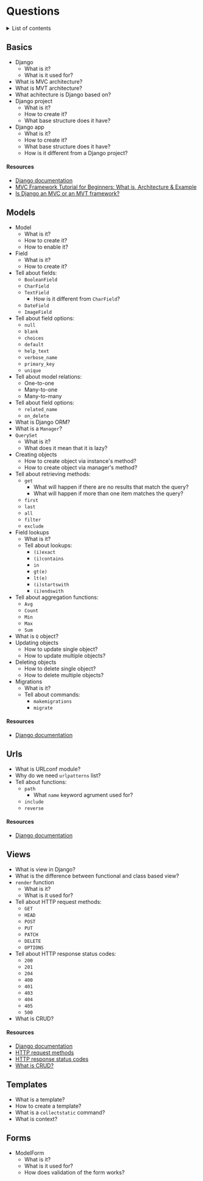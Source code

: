 # Questions

<details>
<summary>List of contents</summary>

- [Basics](#basics)
  - [Resources](#resources)
- [Models](#models)
  - [Resources](#resources-1)
- [Urls](#urls)
  - [Resources](#resources-2)
- [Views](#views)
  - [Resources](#resources-3)
- [Templates](#template)
- [Forms](#forms)

</details>

## Basics
- Django
  - What is it?
  - What is it used for?
- What is MVC architecture?
- What is MVT architecture?
- What achitecture is Django based on?
- Django project
  - What is it?
  - How to create it?
  - What base structure does it have?
- Django app
  - What is it?
  - How to create it?
  - What base structure does it have?
  - How is it different from a Django project?

#### Resources
- [Django documentation](https://docs.djangoproject.com/)
- [MVC Framework Tutorial for Beginners: What is, Architecture & Example](https://www.guru99.com/mvc-tutorial.html)
- [Is Django an MVC or an MVT framework?](https://www.quora.com/Is-Django-an-MVC-or-an-MVT-framework)


## Models
- Model
  - What is it?
  - How to create it?
  - How to enable it?
- Field
  - What is it?
  - How to create it?
- Tell about fields:
  - `BooleanField`
  - `CharField`
  - `TextField`
    -  How is it different from `CharField`?
  - `DateField`
  - `ImageField`
- Tell about field options:
  - `null`
  - `blank`
  - `choices`
  - `default`
  - `help_text`
  - `verbose_name`
  - `primary_key`
  - `unique`
- Tell about model relations:
  - One-to-one
  - Many-to-one
  - Many-to-many
- Tell about field options:
  - `related_name`
  - `on_delete`
- What is Django ORM?
- What is a `Manager`?
- `QuerySet`
  - What is it?
  - What does it mean that it is lazy?
- Creating objects
  - How to create object via instance's method?
  - How to create object via manager's method?
- Tell about retrieving methods:
  - `get`
    - What will happen if there are no results that match the query?
    - What will happen if more than one item matches the query?
  - `first`
  - `last`
  - `all`
  - `filter`
  - `exclude`
- Field lookups
  - What is it?
  - Tell about lookups:
    - `(i)exact`
    - `(i)contains`
    - `in`
    - `gt(e)`
    - `lt(e)`
    - `(i)startswith`
    - `(i)endswith`
- Tell about aggregation functions:
  - `Avg`
  - `Count`
  - `Min`
  - `Max`
  - `Sum`
- What is `Q` object?
- Updating objects
  - How to update single object?
  - How to update multiple objects?
- Deleting objects
  - How to delete single object?
  - How to delete multiple objects?
- Migrations
  - What is it?
  - Tell about commands:
    - `makemigrations`
    - `migrate`

#### Resources
- [Django documentation](https://docs.djangoproject.com/)


## Urls
- What is URLconf module?
- Why do we need `urlpatterns` list?
- Tell about functions:
  - `path`
    - What `name` keyword agrument used for?
  - `include`
  - `reverse`

#### Resources
- [Django documentation](https://docs.djangoproject.com/)


## Views
- What is view in Django?
- What is the difference between functional and class based view?
- `render` function
  - What is it?
  - What is it used for?
- Tell about HTTP request methods:
  - `GET`
  - `HEAD`
  - `POST`
  - `PUT`
  - `PATCH`
  - `DELETE`
  - `OPTIONS`
- Tell about HTTP response status codes:
  - `200`
  - `201`
  - `204`
  - `400`
  - `401`
  - `403`
  - `404`
  - `405`
  - `500`
- What is CRUD?

#### Resources
- [Django documentation](https://docs.djangoproject.com/)
- [HTTP request methods](https://developer.mozilla.org/en-US/docs/Web/HTTP/Methods)
- [HTTP response status codes](https://developer.mozilla.org/en-US/docs/Web/HTTP/Status)
- [What is CRUD?](https://www.codecademy.com/article/what-is-crud)


## Templates
- What is a template?
- How to create a template?
- What is a `collectstatic` command?
- What is context?

## Forms
- ModelForm
  - What is it?
  - What is it used for?
  - How does validation of the form works?
